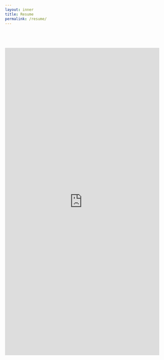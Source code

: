 ```yaml
---
layout: inner
title: Resume
permalink: /resume/
---
```

## <br>
<html lang="en" style="width:100%; height:100%;">
<head>
  <meta http-equiv="content-type" content="text/html; charset=utf-8">
  <title>Resume</title>
</head>
  <body style="width:100%; height:100%; margin:0;">
    <iframe src="https://docs.google.com/gview?url=https://github.com/Sebastian-O-Rodriguez/projects/blob/master/sebrod-resume.pdf&embedded=true" toolbar="0" style="width:100%; height:1000px;" frameborder="0" toolbar="0"></iframe>
  </body>
</html>

